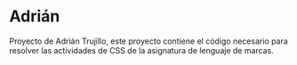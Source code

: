 # Adrián 

Proyecto de Adrián Trujillo, este proyecto contiene el código necesario para resolver las actividades de CSS de la asignatura de lenguaje de marcas.